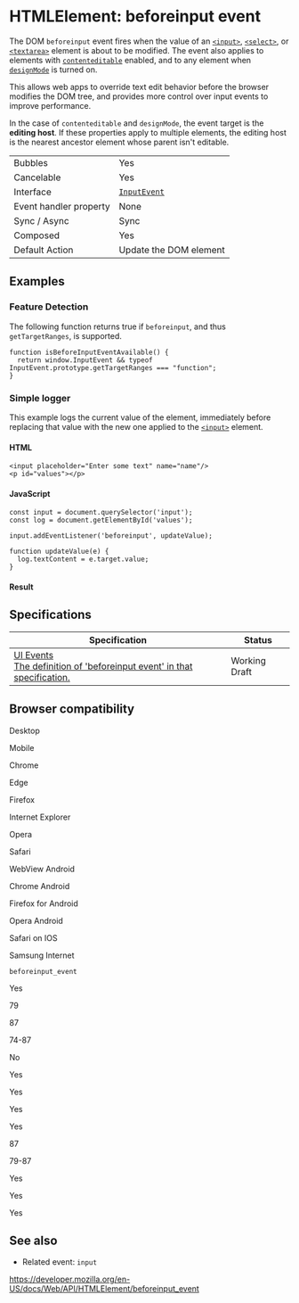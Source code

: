 HTMLElement: beforeinput event
==============================

The DOM `beforeinput` event fires when the value of an [`<input>`](https://developer.mozilla.org/en-US/docs/Web/HTML/Element/input), [`<select>`](https://developer.mozilla.org/en-US/docs/Web/HTML/Element/select), or [`<textarea>`](https://developer.mozilla.org/en-US/docs/Web/HTML/Element/textarea) element is about to be modified. The event also applies to elements with [`contenteditable`](contenteditable) enabled, and to any element when [`designMode`](../document/designmode) is turned on.

This allows web apps to override text edit behavior before the browser modifies the DOM tree, and provides more control over input events to improve performance.

In the case of `contenteditable` and `designMode`, the event target is the **editing host**. If these properties apply to multiple elements, the editing host is the nearest ancestor element whose parent isn't editable.

<table><tbody><tr class="odd"><td>Bubbles</td><td>Yes</td></tr><tr class="even"><td>Cancelable</td><td>Yes</td></tr><tr class="odd"><td>Interface</td><td><a href="../inputevent"><code>InputEvent</code></a></td></tr><tr class="even"><td>Event handler property</td><td>None</td></tr><tr class="odd"><td>Sync / Async</td><td>Sync</td></tr><tr class="even"><td>Composed</td><td>Yes</td></tr><tr class="odd"><td>Default Action</td><td>Update the DOM element</td></tr></tbody></table>

Examples
--------

### Feature Detection

The following function returns true if `beforeinput`, and thus `getTargetRanges`, is supported.

    function isBeforeInputEventAvailable() {
      return window.InputEvent && typeof InputEvent.prototype.getTargetRanges === "function";
    }

### Simple logger

This example logs the current value of the element, immediately before replacing that value with the new one applied to the [`<input>`](https://developer.mozilla.org/en-US/docs/Web/HTML/Element/input) element.

#### HTML

    <input placeholder="Enter some text" name="name"/>
    <p id="values"></p>

#### JavaScript

    const input = document.querySelector('input');
    const log = document.getElementById('values');

    input.addEventListener('beforeinput', updateValue);

    function updateValue(e) {
      log.textContent = e.target.value;
    }

#### Result

Specifications
--------------

<table><thead><tr class="header"><th>Specification</th><th>Status</th></tr></thead><tbody><tr class="odd"><td><a href="https://w3c.github.io/uievents/#event-type-beforeinput">UI Events<br />
<span class="small">The definition of 'beforeinput event' in that specification.</span></a></td><td><span class="spec-wd">Working Draft</span></td></tr></tbody></table>

Browser compatibility
---------------------

Desktop

Mobile

Chrome

Edge

Firefox

Internet Explorer

Opera

Safari

WebView Android

Chrome Android

Firefox for Android

Opera Android

Safari on IOS

Samsung Internet

`beforeinput_event`

Yes

79

87

74-87

No

Yes

Yes

Yes

Yes

87

79-87

Yes

Yes

Yes

See also
--------

-   Related event: `input`

<a href="https://developer.mozilla.org/en-US/docs/Web/API/HTMLElement/beforeinput_event" class="_attribution-link">https://developer.mozilla.org/en-US/docs/Web/API/HTMLElement/beforeinput_event</a>
